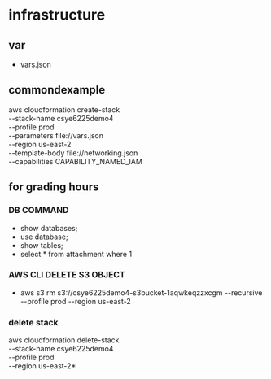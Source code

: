 # infrastructure
## var
* vars.json
## commondexample

aws cloudformation create-stack \
  --stack-name csye6225demo4 \
  --profile prod \
  --parameters file://vars.json \
  --region us-east-2\
  --template-body file://networking.json \
  --capabilities CAPABILITY_NAMED_IAM

## for grading hours
### DB COMMAND
* show databases;
* use database;
* show tables;
* select * from attachment where 1
### AWS CLI DELETE S3 OBJECT
* aws s3 rm s3://csye6225demo4-s3bucket-1aqwkeqzzxcgm --recursive --profile prod --region us-east-2
### delete stack
aws cloudformation delete-stack   \
--stack-name csye6225demo4 \
--profile prod \
--region us-east-2*